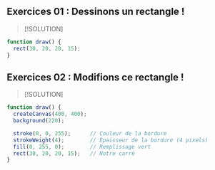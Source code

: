 ## Exercices 01 : Dessinons un rectangle !

> [!SOLUTION] 

```js
function draw() {
  rect(30, 20, 20, 15);
}
```

## Exercices 02 : Modifions ce rectangle !

> [!SOLUTION]

```js
function draw() {
  createCanvas(400, 400);
  background(220);

  stroke(0, 0, 255);      // Couleur de la bordure
  strokeWeight(4);        // Épaisseur de la bordure (4 pixels)
  fill(0, 255, 0);        // Remplissage vert
  rect(30, 20, 20, 15);   // Notre carré
}
```